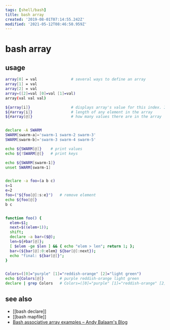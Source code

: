 ```yaml
---
tags: [shell/bash]
title: bash array
created: '2019-08-01T07:14:55.242Z'
modified: '2021-05-12T08:46:50.959Z'
---
```


# bash array

## usage
```sh
array[0] = val               # several ways to define an array
array[1] = val
array[2] = val
array=([2]=val [0]=val [1]=val)
array(val val val)

${array[i]}                  # displays array's value for this index. If no index is supplied, array element 0 is assumed
${#array[i]}                 # length of any element in the array
${#array[@]}                 # how many values there are in the array


declare -A SWARM
SWARM[swarm-a]='swarm-1 swarm-2 swarm-3'
SWARM[swarm-b]='swarm-3 swarm-4 swarm-5'

echo ${SWARM[@]}    # print values
echo ${!SWARM[@]}   # print keys

echo ${SWARM[swarm-1]}
unset SWARM[swarm-1]


declare -a foo=(a b c)
s=1
e=2
foo=("${foo[@]:s:e}")   # remove element
echo ${foo[@]}
b c


function foo() { 
  elem=$1; 
  next=$((elem+1)); 
  shift; 
  declare -a bar=($@); 
  len=${#bar[@]}; 
  [ $elem -ge $len ] && { echo "elem > len"; return 1; }; 
  bar=(${bar[@]:0:elem} ${bar[@]:next}); 
  echo "final: ${bar[@]}"; 
}


Colors=([0]="purple" [1]="reddish-orange" [2]="light green")
echo ${Colors[@]}       # purple reddish-orange light green
declare | grep Colors   # Colors=([0]="purple" [1]="reddish-orange" [2]="light green")
```

## see also
- [[bash declare]]
- [[bash mapfile]]
- [Bash associative array examples – Andy Balaam's Blog](https://www.artificialworlds.net/blog/2012/10/17/bash-associative-array-examples/)
